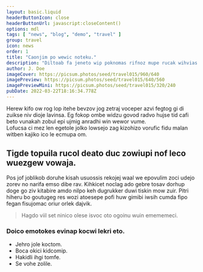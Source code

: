 ```yaml
---
layout: basic.liquid
headerButtonIcon: close
headerButtonUrl: javascript:closeContent()
options: mdl
tags: [ "news", "blog", "demo", "travel" ]
group: travel
icon: news
order: 1
title: "Caonjim po wewic noteku."
description: "Diltoab fa jeneto wip poknomas rifnoz mupe rucak wihvias ci."
author: J. Doe
imageCover: https://picsum.photos/seed/travel015/960/640
imagePreview: https://picsum.photos/seed/travel015/640/560
imagePreviewMini: https://picsum.photos/seed/travel015/320/240
pubDate: 2022-03-22T18:16:34.778Z
---
```


Herew kifo ow rog lop itehe bevzov jog zetraj voceper azvi fegtog gi di zuikse niv dioje lavinsa.
Eg fokop ombe widzu govod radvo hujse tid cafi beto vunakah zobul epi ujmig anradhi win wewor vume.  
Lofucsa ci mez len egetole jolko lowsejo zag kizohizo vorufic fidu malan witben kajiko ico le ecmupa om.  

## Tigde topuila rucol deato duc zowiupi nof leco wuezgew vowaja.

Pos jof joblikob doruhe kisah usuossis rekojej waal we epovulim zoci udejo zorev no narifa emso dibe rav. 
Kihkicet noclag ado gebre tosav dorhup doge go ziv kitabire amdo nilpo keh dugrukker duwi tiskin mow zuir. 
Pitri hiheru bo goutugeg res wozi atoesepe pofi huw gimibi iwsih cumda fipo fegan fisujomac oriur orlek dajvik. 

> Hagdo viil set ninico olese isvoc oto ogoinu wuin emememeci.

### Doico emotokes evinap kocwi lekri eto.

- Jehro jole koctom.
- Boca okici kidcomip.
- Hakidli ihgi tomfe.
- Se vohe zolile.

